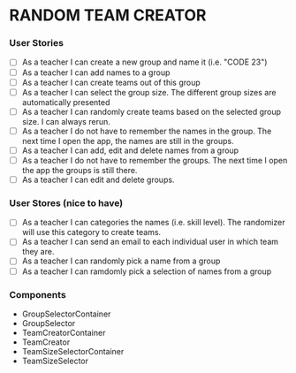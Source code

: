 # RANDOM TEAM CREATOR

### User Stories

- [ ] As a teacher I can create a new group and name it (i.e. "CODE 23")
- [ ] As a teacher I can add names to a group
- [ ] As a teacher I can create teams out of this group
- [ ] As a teacher I can select the group size. The different group sizes are automatically presented
- [ ] As a teacher I can randomly create teams based on the selected group size. I can always rerun.
- [ ] As a teacher I do not have to remember the names in the group. The next time I open the app, the names are still in the groups.
- [ ] As a teacher I can add, edit and delete names from a group
- [ ] As a teacher I do not have to remember the groups. The next time I open the app the groups is still there.
- [ ] As a teacher I can edit and delete groups.

### User Stores (nice to have)

- [ ] As a teacher I can categories the names (i.e. skill level). The randomizer will use this category to create teams.
- [ ] As a teacher I can send an email to each individual user in which team they are.
- [ ] As a teacher I can randomly pick a name from a group
- [ ] As a teacher I can ramdomly pick a selection of names from a group

### Components

- GroupSelectorContainer
- GroupSelector
- TeamCreatorContainer
- TeamCreator
- TeamSizeSelectorContainer
- TeamSizeSelector
